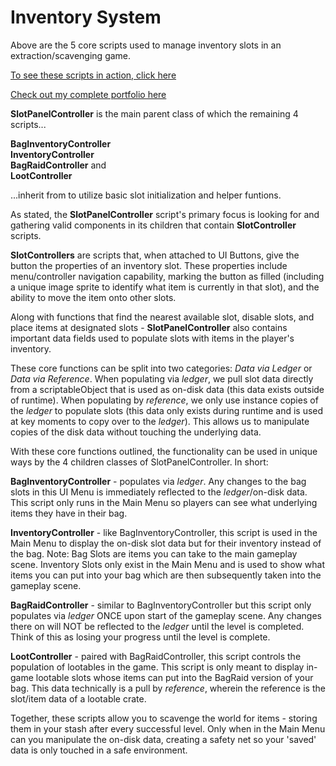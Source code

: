 # Inventory System
Above are the 5 core scripts used to manage inventory slots in an extraction/scavenging game.

[To see these scripts in action, click here](https://www.youtube.com/watch?v=IrrSBgEFJQk)

[Check out my complete portfolio here](https://portfolium.com/juliodev/portfolio)

**SlotPanelController** is the main parent class of which the remaining 4 scripts...

**BagInventoryController** <br />
**InventoryController** <br />
**BagRaidController** and <br />
**LootController**

...inherit from to utilize basic slot initialization and helper funtions.

As stated, the **SlotPanelController** script's primary focus is looking for and gathering valid components in its children that contain **SlotController** scripts.

**SlotControllers** are scripts that, when attached to UI Buttons, give the button the properties of an inventory slot. These properties include menu/controller navigation capability, marking the button as filled (including a unique image sprite to identify what item is currently in that slot), and the ability to move the item onto other slots.

Along with functions that find the nearest available slot, disable slots, and place items at designated slots - **SlotPanelController** also contains important data fields used to populate slots with items in the player's inventory.

These core functions can be split into two categories: _Data via Ledger_ or _Data via Reference_. When populating via _ledger_, we pull slot data directly from a scriptableObject that is used as on-disk data (this data exists outside of runtime). When populating by _reference_, we only use instance copies of the _ledger_ to populate slots (this data only exists during runtime and is used at key moments to copy over to the _ledger_). This allows us to manipulate copies of the disk data without touching the underlying data.

With these core functions outlined, the functionality can be used in unique ways by the 4 children classes of SlotPanelController. In short:

**BagInventoryController** - populates via _ledger_. Any changes to the bag slots in this UI Menu is immediately reflected to the _ledger_/on-disk data. This script only runs in the Main Menu so players can see what underlying items they have in their bag.

**InventoryController** - like BagInventoryController, this script is used in the Main Menu to display the on-disk slot data but for their inventory instead of the bag. Note: Bag Slots are items you can take to the main gameplay scene. Inventory Slots only exist in the Main Menu and is used to show what items you can put into your bag which are then subsequently taken into the gameplay scene.

**BagRaidController** - similar to BagInventoryController but this script only populates via _ledger_ ONCE upon start of the gameplay scene. Any changes there on will NOT be reflected to the _ledger_ until the level is completed. Think of this as losing your progress until the level is complete.

**LootController** - paired with BagRaidController, this script controls the population of lootables in the game. This script is only meant to display in-game lootable slots whose items can put into the BagRaid version of your bag. This data technically is a pull by _reference_, wherein the reference is the slot/item data of a lootable crate.

Together, these scripts allow you to scavenge the world for items - storing them in your stash after every successful level. Only when in the Main Menu can you manipulate the on-disk data, creating a safety net so your 'saved' data is only touched in a safe environment.
